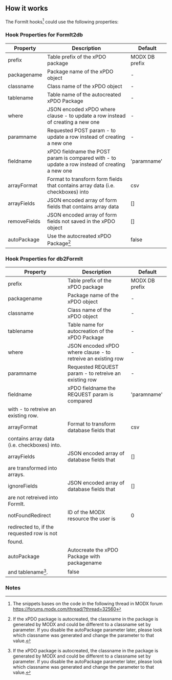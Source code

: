 ## How it works

The FormIt hooks[^1] could use the following properties:

### Hook Properties for FormIt2db

Property | Description | Default
-------- | ----------- | -------
prefix | Table prefix of the xPDO package | MODX DB prefix
packagename | Package name of the xPDO object | -
classname | Class name of the xPDO object | -
tablename | Table name of the autocreated xPDO Package | -
where | JSON encoded xPDO where clause - to update a row instead of creating a new one | -
paramname | Requested POST param - to update a row instead of creating a new one | -
fieldname | xPDO fieldname the POST param is compared with - to update a row instead of creating a new one | 'paramname'
arrayFormat | Format to transform form fields that contains array data (i.e. checkboxes) into | csv
arrayFields | JSON encoded array of form fields that contains array data | []
removeFields | JSON encoded array of form fields not saved in the xPDO object | []
autoPackage | Use the autocreated xPDO Package[^2] | false

### Hook Properties for db2FormIt

Property | Description | Default
-------- | ----------- | -------
prefix | Table prefix of the xPDO package | MODX DB prefix
packagename | Package name of the xPDO object | -
classname | Class name of the xPDO object | -
tablename | Table name for autocreation of the xPDO Package | -
where | JSON encoded xPDO where clause - to retreive an existing row | -
paramname | Requested REQUEST param - to retreive an existing row | -
fieldname | xPDO fieldname the REQUEST param is compared | 'paramname'
 | with - to retreive an existing row. |
arrayFormat | Format to transform database fields that | csv
 | contains array data (i.e. checkboxes) into. |
arrayFields | JSON encoded array of database fields that | []
 | are transformed into arrays. |
ignoreFields | JSON encoded array of database fields that | []
 | are not retreived into FormIt. |
notFoundRedirect | ID of the MODX resource the user is | 0
 | redirected to, if the requested row is not |
 | found. |
autoPackage | Autocreate the xPDO Package with packagename |
 | and tablename[^2]. | false

### Notes

[^1]: The snippets bases on the code in the following thread in MODX forum https://forums.modx.com/thread/?thread=32560

[^2]: If the xPDO package is autocreated, the classname in the package is generated by MODX and could be different to a classname set by parameter. If you disable the autoPackage parameter later, please look which classname was generated and change the parameter to that value.

